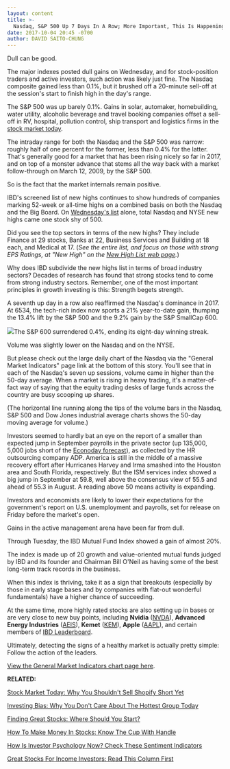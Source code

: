 ```yaml
---
layout: content
title: >-
  Nasdaq, S&P 500 Up 7 Days In A Row; More Important, This Is Happening
date: 2017-10-04 20:45 -0700
author: DAVID SAITO-CHUNG
---
```






Dull can be good.


The major indexes posted dull gains on Wednesday, and for stock-position traders and active investors, such action was likely just fine. The Nasdaq composite gained less than 0.1%, but it brushed off a 20-minute sell-off at the session's start to finish high in the day's range.




The S&P 500 was up barely 0.1%. Gains in solar, automaker, homebuilding, water utility, alcoholic beverage and travel booking companies offset a sell-off in RV, hospital, pollution control, ship transport and logistics firms in the [stock market today](https://www.investors.com/category/market-trend/stock-market-today/).


The intraday range for both the Nasdaq and the S&P 500 was narrow: roughly half of one percent for the former, less than 0.4% for the latter. That's generally good for a market that has been rising nicely so far in 2017, and on top of a monster advance that stems all the way back with a market follow-through on March 12, 2009, by the S&P 500.


So is the fact that the market internals remain positive.


IBD's screened list of new highs continues to show hundreds of companies marking 52-week or all-time highs on a combined basis on both the Nasdaq and the Big Board. On [Wednesday's list](https://www.investors.com/data-tables/new-high-list-oct-04-2017/) alone, total Nasdaq and NYSE new highs came one stock shy of 500.


Did you see the top sectors in terms of the new highs? They include Finance at 29 stocks, Banks at 22, Business Services and Building at 18 each, and Medical at 17. (*See the entire list, and focus on those with strong EPS Ratings, at "New High" on the [New High List web page](https://www.investors.com/data-tables/new-high-list-oct-04-2017/).*)


Why does IBD subdivide the new highs list in terms of broad industry sectors? Decades of research has found that strong stocks tend to come from strong industry sectors. Remember, one of the most important principles in growth investing is this: Strength begets strength.


A seventh up day in a row also reaffirmed the Nasdaq's dominance in 2017. At 6534, the tech-rich index now sports a 21% year-to-date gain, thumping the 13.4% lift by the S&P 500 and the 9.2% gain by the S&P SmallCap 600.


![](https://www.investors.com/wp-content/uploads/2017/10/MP_2x_100317-193x300.png)The S&P 600 surrendered 0.4%, ending its eight-day winning streak.


Volume was slightly lower on the Nasdaq and on the NYSE.


But please check out the large daily chart of the Nasdaq via the "General Market Indicators" page link at the bottom of this story. You'll see that in each of the Nasdaq's seven up sessions, volume came in higher than the 50-day average. When a market is rising in heavy trading, it's a matter-of-fact way of saying that the equity trading desks of large funds across the country are busy scooping up shares.


(The horizontal line running along the tips of the volume bars in the Nasdaq, S&P 500 and Dow Jones industrial average charts shows the 50-day moving average for volume.)


Investors seemed to hardly bat an eye on the report of a smaller than expected jump in September payrolls in the private sector (up 135,000, 5,000 jobs short of the [Econoday forecast](http://research.investors.com/economic-calendar/)), as collected by the HR outsourcing company ADP. America is still in the middle of a massive recovery effort after Hurricanes Harvey and Irma smashed into the Houston area and South Florida, respectively. But the ISM services index showed a big jump in September at 59.8, well above the consensus view of 55.5 and ahead of 55.3 in August. A reading above 50 means activity is expanding.


Investors and economists are likely to lower their expectations for the government's report on U.S. unemployment and payrolls, set for release on Friday before the market's open.


Gains in the active management arena have been far from dull.


Through Tuesday, the IBD Mutual Fund Index showed a gain of almost 20%.


The index is made up of 20 growth and value-oriented mutual funds judged by IBD and its founder and Chairman Bill O'Neil as having some of the best long-term track records in the business.


When this index is thriving, take it as a sign that breakouts (especially by those in early stage bases and by companies with flat-out wonderful fundamentals) have a higher chance of succeeding.


At the same time, more highly rated stocks are also setting up in bases or are very close to new buy points, including **Nvidia** ([NVDA](https://research.investors.com/quote.aspx?symbol=NVDA)), **Advanced Energy Industries** ([AEIS](https://research.investors.com/quote.aspx?symbol=AEIS)), **Kemet** ([KEM](https://research.investors.com/quote.aspx?symbol=KEM)), **Apple** ([AAPL](https://research.investors.com/quote.aspx?symbol=AAPL)), and certain members of [IBD Leaderboard](https://leaderboard.investors.com/leaderboard/leaders/).


Ultimately, detecting the signs of a healthy market is actually pretty simple: Follow the action of the leaders.


[View the General Market Indicators chart page here](https://www.investors.com/wp-content/uploads/2017/10/IBD0410152455GMI.pdf).


**RELATED:**


[Stock Market Today: Why You Shouldn't Sell Shopify Short Yet](https://www.investors.com/market-trend/stock-market-today/stocks-up-apple-basing-why-investors-should-not-sell-shopify-short/)


[Investing Bias: Why You Don't Care About The Hottest Group Today](https://www.investors.com/market-trend/stock-market-today/why-you-care-about-apple-facebook-not-hottest-stock-group/)


[Finding Great Stocks: Where Should You Start?](https://www.investors.com/how-to-invest/investors-corner/looking-for-the-best-stocks-to-buy-and-watch-start-here/)


[How To Make Money In Stocks: Know The Cup With Handle](https://www.investors.com/how-to-invest/investors-corner/the-basics-how-to-analyze-a-stocks-cup-with-handle/)


[How Is Investor Psychology Now? Check These Sentiment Indicators](http://research.investors.com/psychological-market-indicators/)


[Great Stocks For Income Investors: Read This Column First](https://www.investors.com/category/research/the-income-investor/)




